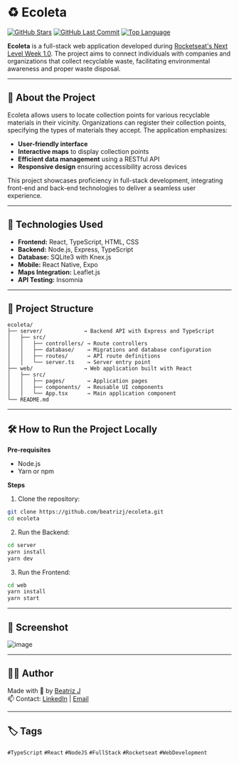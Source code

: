 # ♻️ Ecoleta

[![GitHub Stars](https://img.shields.io/github/stars/beatrizj/ecoleta?style=flat-square)](https://github.com/beatrizj/ecoleta/stargazers)
[![GitHub Last Commit](https://img.shields.io/github/last-commit/beatrizj/ecoleta?style=flat-square)](https://github.com/beatrizj/ecoleta/commits/master)
[![Top Language](https://img.shields.io/github/languages/top/beatrizj/ecoleta?style=flat-square)](https://github.com/beatrizj/ecoleta)


**Ecoleta** is a full-stack web application developed during [Rocketseat's Next Level Week 1.0](https://rocketseat.com.br/). The project aims to connect individuals with companies and organizations that collect recyclable waste, facilitating environmental awareness and proper waste disposal.

---

## 🧠 About the Project

Ecoleta allows users to locate collection points for various recyclable materials in their vicinity. Organizations can register their collection points, specifying the types of materials they accept. The application emphasizes:

- **User-friendly interface**
- **Interactive maps** to display collection points
- **Efficient data management** using a RESTful API
- **Responsive design** ensuring accessibility across devices

This project showcases proficiency in full-stack development, integrating front-end and back-end technologies to deliver a seamless user experience.

---

## 🚀 Technologies Used

- **Frontend:** React, TypeScript, HTML, CSS
- **Backend:** Node.js, Express, TypeScript
- **Database:** SQLite3 with Knex.js
- **Mobile:** React Native, Expo
- **Maps Integration:** Leaflet.js
- **API Testing:** Insomnia

---

## 📁 Project Structure

```plaintext
ecoleta/
├── server/             → Backend API with Express and TypeScript
│   ├── src/
│   │   ├── controllers/ → Route controllers
│   │   ├── database/    → Migrations and database configuration
│   │   ├── routes/      → API route definitions
│   │   └── server.ts    → Server entry point
├── web/                → Web application built with React
│   ├── src/
│   │   ├── pages/       → Application pages
│   │   ├── components/  → Reusable UI components
│   │   └── App.tsx      → Main application component
└── README.md
```

---

## 🛠️ How to Run the Project Locally
**Pre-requisites**
- Node.js
- Yarn or npm

**Steps**

1. Clone the repository:
``` bash
git clone https://github.com/beatrizj/ecoleta.git
cd ecoleta
```

2. Run the Backend:
``` bash
cd server
yarn install
yarn dev
```

3. Run the Frontend:
``` bash
cd web
yarn install
yarn start
```

---

## 📸 Screenshot

![image](https://user-images.githubusercontent.com/40468569/191609201-2158f3b0-2e89-44ef-b414-a447d09df7b5.png)

---

## 👩‍💻 Author
Made with 💜 by [Beatriz J](https://github.com/beatrizj) <br/>
📫 Contact: [LinkedIn](https://www.linkedin.com/in/beatrizjanuario/) | [Email](mailto:beeatriz.js@gmail.com)

---

## 🏷️ Tags
`#TypeScript` `#React` `#NodeJS` `#FullStack` `#Rocketseat` `#WebDevelopment`
